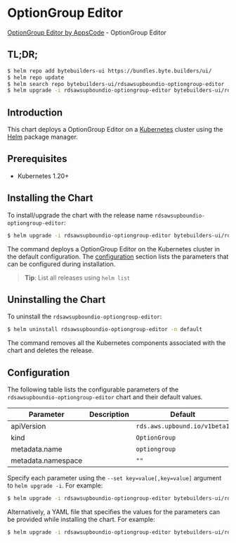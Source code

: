 # OptionGroup Editor

[OptionGroup Editor by AppsCode](https://byte.builders) - OptionGroup Editor

## TL;DR;

```bash
$ helm repo add bytebuilders-ui https://bundles.byte.builders/ui/
$ helm repo update
$ helm search repo bytebuilders-ui/rdsawsupboundio-optiongroup-editor --version=v0.4.18
$ helm upgrade -i rdsawsupboundio-optiongroup-editor bytebuilders-ui/rdsawsupboundio-optiongroup-editor -n default --create-namespace --version=v0.4.18
```

## Introduction

This chart deploys a OptionGroup Editor on a [Kubernetes](http://kubernetes.io) cluster using the [Helm](https://helm.sh) package manager.

## Prerequisites

- Kubernetes 1.20+

## Installing the Chart

To install/upgrade the chart with the release name `rdsawsupboundio-optiongroup-editor`:

```bash
$ helm upgrade -i rdsawsupboundio-optiongroup-editor bytebuilders-ui/rdsawsupboundio-optiongroup-editor -n default --create-namespace --version=v0.4.18
```

The command deploys a OptionGroup Editor on the Kubernetes cluster in the default configuration. The [configuration](#configuration) section lists the parameters that can be configured during installation.

> **Tip**: List all releases using `helm list`

## Uninstalling the Chart

To uninstall the `rdsawsupboundio-optiongroup-editor`:

```bash
$ helm uninstall rdsawsupboundio-optiongroup-editor -n default
```

The command removes all the Kubernetes components associated with the chart and deletes the release.

## Configuration

The following table lists the configurable parameters of the `rdsawsupboundio-optiongroup-editor` chart and their default values.

|     Parameter      | Description |                 Default                 |
|--------------------|-------------|-----------------------------------------|
| apiVersion         |             | <code>rds.aws.upbound.io/v1beta1</code> |
| kind               |             | <code>OptionGroup</code>                |
| metadata.name      |             | <code>optiongroup</code>                |
| metadata.namespace |             | <code>""</code>                         |


Specify each parameter using the `--set key=value[,key=value]` argument to `helm upgrade -i`. For example:

```bash
$ helm upgrade -i rdsawsupboundio-optiongroup-editor bytebuilders-ui/rdsawsupboundio-optiongroup-editor -n default --create-namespace --version=v0.4.18 --set apiVersion=rds.aws.upbound.io/v1beta1
```

Alternatively, a YAML file that specifies the values for the parameters can be provided while
installing the chart. For example:

```bash
$ helm upgrade -i rdsawsupboundio-optiongroup-editor bytebuilders-ui/rdsawsupboundio-optiongroup-editor -n default --create-namespace --version=v0.4.18 --values values.yaml
```
